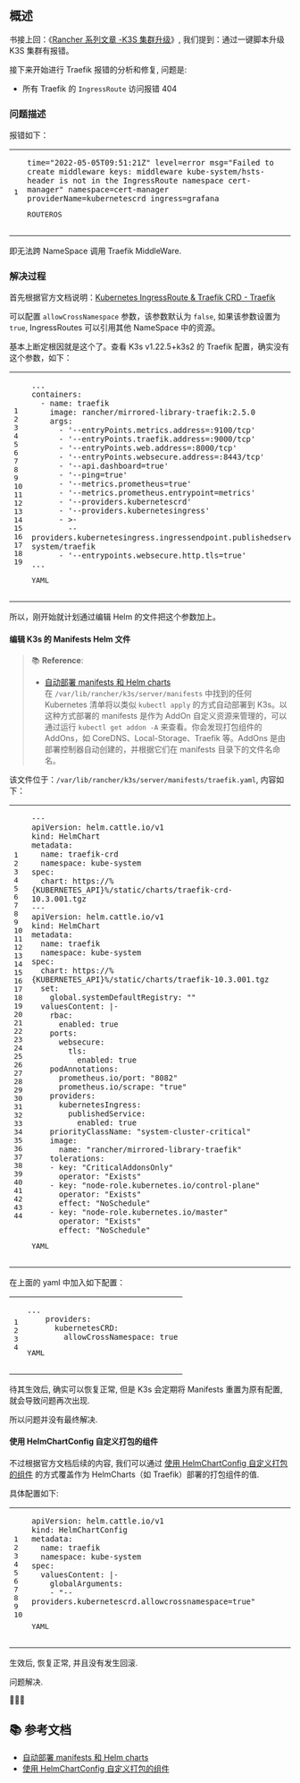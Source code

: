 ## 概述[](https://ewhisper.cn/posts/7162/#%E6%A6%82%E8%BF%B0%20-2)

书接上回：《[Rancher 系列文章 -K3S 集群升级](https://ewhisper.cn/posts/13493/)》, 我们提到：通过一键脚本升级 K3S 集群有报错。

接下来开始进行 Traefik 报错的分析和修复, 问题是:

-   所有 Traefik 的 `IngressRoute` 访问报错 404

### 问题描述[](https://ewhisper.cn/posts/7162/#%E9%97%AE%E9%A2%98%E6%8F%8F%E8%BF%B0)

报错如下：

<table><tbody><tr><td><pre><span>1</span><br></pre></td><td><pre><code><span>time</span>=<span>"2022-05-05T09:51:21Z"</span> <span>level</span>=error <span>msg</span>=<span>"Failed to create middleware keys: middleware kube-system/hsts-header is not in the IngressRoute namespace cert-manager"</span> <span>namespace</span>=cert-manager <span>providerName</span>=kubernetescrd <span>ingress</span>=grafana<br></code><p><i></i>ROUTEROS</p></pre></td></tr></tbody></table>

即无法跨 NameSpace 调用 Traefik MiddleWare.

### 解决过程[](https://ewhisper.cn/posts/7162/#%E8%A7%A3%E5%86%B3%E8%BF%87%E7%A8%8B)

首先根据官方文档说明：[Kubernetes IngressRoute & Traefik CRD - Traefik](https://doc.traefik.io/traefik/providers/kubernetes-crd/#allowcrossnamespace)

可以配置 `allowCrossNamespace` 参数，该参数默认为 `false`, 如果该参数设置为`true`, IngressRoutes 可以引用其他 NameSpace 中的资源。

基本上断定根因就是这个了。查看 K3s v1.22.5+k3s2 的 Traefik 配置，确实没有这个参数，如下：

<table><tbody><tr><td><pre><span>1</span><br><span>2</span><br><span>3</span><br><span>4</span><br><span>5</span><br><span>6</span><br><span>7</span><br><span>8</span><br><span>9</span><br><span>10</span><br><span>11</span><br><span>12</span><br><span>13</span><br><span>14</span><br><span>15</span><br><span>16</span><br><span>17</span><br><span>18</span><br><span>19</span><br></pre></td><td><pre><code><span>...</span><br><span>containers:</span><br>  <span>-</span> <span>name:</span> <span>traefik</span><br>    <span>image:</span> <span>rancher/mirrored-library-traefik:2.5.0</span><br>    <span>args:</span><br>      <span>-</span> <span>'--entryPoints.metrics.address=:9100/tcp'</span><br>      <span>-</span> <span>'--entryPoints.traefik.address=:9000/tcp'</span><br>      <span>-</span> <span>'--entryPoints.web.address=:8000/tcp'</span><br>      <span>-</span> <span>'--entryPoints.websecure.address=:8443/tcp'</span><br>      <span>-</span> <span>'--api.dashboard=true'</span><br>      <span>-</span> <span>'--ping=true'</span><br>      <span>-</span> <span>'--metrics.prometheus=true'</span><br>      <span>-</span> <span>'--metrics.prometheus.entrypoint=metrics'</span><br>      <span>-</span> <span>'--providers.kubernetescrd'</span><br>      <span>-</span> <span>'--providers.kubernetesingress'</span><br>      <span>-</span> <span>&gt;-</span><br><span>        --providers.kubernetesingress.ingressendpoint.publishedservice=kube-system/traefik</span><br><span></span>      <span>-</span> <span>'--entrypoints.websecure.http.tls=true'</span><br><span>...</span>      <br></code><p><i></i>YAML</p></pre></td></tr></tbody></table>

所以，刚开始就计划通过编辑 Helm 的文件把这个参数加上。

#### 编辑 K3s 的 Manifests Helm 文件[](https://ewhisper.cn/posts/7162/#%E7%BC%96%E8%BE%91%20-K3s-%20%E7%9A%84%20-Manifests-Helm-%20%E6%96%87%E4%BB%B6)

> 📚️ **Reference**:
> 
> -   [自动部署 manifests 和 Helm charts](https://docs.rancher.cn/docs/k3s/helm/_index/#%E8%87%AA%E5%8A%A8%E9%83%A8%E7%BD%B2-manifests-%E5%92%8C-helm-charts)  
>     在 `/var/lib/rancher/k3s/server/manifests` 中找到的任何 Kubernetes 清单将以类似 `kubectl apply` 的方式自动部署到 K3s。以这种方式部署的 manifests 是作为 AddOn 自定义资源来管理的，可以通过运行 `kubectl get addon -A` 来查看。你会发现打包组件的 AddOns，如 CoreDNS、Local-Storage、Traefik 等。AddOns 是由部署控制器自动创建的，并根据它们在 manifests 目录下的文件名命名。

该文件位于：`/var/lib/rancher/k3s/server/manifests/traefik.yaml`, 内容如下：

<table><tbody><tr><td><pre><span>1</span><br><span>2</span><br><span>3</span><br><span>4</span><br><span>5</span><br><span>6</span><br><span>7</span><br><span>8</span><br><span>9</span><br><span>10</span><br><span>11</span><br><span>12</span><br><span>13</span><br><span>14</span><br><span>15</span><br><span>16</span><br><span>17</span><br><span>18</span><br><span>19</span><br><span>20</span><br><span>21</span><br><span>22</span><br><span>23</span><br><span>24</span><br><span>25</span><br><span>26</span><br><span>27</span><br><span>28</span><br><span>29</span><br><span>30</span><br><span>31</span><br><span>32</span><br><span>33</span><br><span>34</span><br><span>35</span><br><span>36</span><br><span>37</span><br><span>38</span><br><span>39</span><br><span>40</span><br><span>41</span><br><span>42</span><br><span>43</span><br><span>44</span><br></pre></td><td><pre><code><span>---</span><br><span>apiVersion:</span> <span>helm.cattle.io/v1</span><br><span>kind:</span> <span>HelmChart</span><br><span>metadata:</span><br>  <span>name:</span> <span>traefik-crd</span><br>  <span>namespace:</span> <span>kube-system</span><br><span>spec:</span><br>  <span>chart:</span> <span>https://%{KUBERNETES_API}%/static/charts/traefik-crd-10.3.001.tgz</span><br><span>---</span><br><span>apiVersion:</span> <span>helm.cattle.io/v1</span><br><span>kind:</span> <span>HelmChart</span><br><span>metadata:</span><br>  <span>name:</span> <span>traefik</span><br>  <span>namespace:</span> <span>kube-system</span><br><span>spec:</span><br>  <span>chart:</span> <span>https://%{KUBERNETES_API}%/static/charts/traefik-10.3.001.tgz</span><br>  <span>set:</span><br>    <span>global.systemDefaultRegistry:</span> <span>""</span><br>  <span>valuesContent:</span> <span>|-</span><br><span>    rbac:</span><br><span>      enabled: true</span><br><span>    ports:</span><br><span>      websecure:</span><br><span>        tls:</span><br><span>          enabled: true</span><br><span>    podAnnotations:</span><br><span>      prometheus.io/port: "8082"</span><br><span>      prometheus.io/scrape: "true"</span><br><span>    providers:</span><br><span>      kubernetesIngress:</span><br><span>        publishedService:</span><br><span>          enabled: true</span><br><span>    priorityClassName: "system-cluster-critical"</span><br><span>    image:</span><br><span>      name: "rancher/mirrored-library-traefik"</span><br><span>    tolerations:</span><br><span>    - key: "CriticalAddonsOnly"</span><br><span>      operator: "Exists"</span><br><span>    - key: "node-role.kubernetes.io/control-plane"</span><br><span>      operator: "Exists"</span><br><span>      effect: "NoSchedule"</span><br><span>    - key: "node-role.kubernetes.io/master"</span><br><span>      operator: "Exists"</span><br><span>      effect: "NoSchedule"</span><br></code><p><i></i>YAML</p></pre></td></tr></tbody></table>

在上面的 yaml 中加入如下配置：

<table><tbody><tr><td><pre><span>1</span><br><span>2</span><br><span>3</span><br><span>4</span><br></pre></td><td><pre><code><span>...</span><br>    <span>providers:</span><br>      <span>kubernetesCRD:</span><br>        <span>allowCrossNamespace:</span> <span>true</span><br></code><p><i></i>YAML</p></pre></td></tr></tbody></table>

待其生效后, 确实可以恢复正常, 但是 K3s 会定期将 Manifests 重置为原有配置, 就会导致问题再次出现.

所以问题并没有最终解决.

#### 使用 HelmChartConfig 自定义打包的组件[](https://ewhisper.cn/posts/7162/#%E4%BD%BF%E7%94%A8%20-HelmChartConfig-%20%E8%87%AA%E5%AE%9A%E4%B9%89%E6%89%93%E5%8C%85%E7%9A%84%E7%BB%84%E4%BB%B6)

不过根据官方文档后续的内容, 我们可以通过 [使用 HelmChartConfig 自定义打包的组件](https://docs.rancher.cn/docs/k3s/helm/_index/#%E4%BD%BF%E7%94%A8-helmchartconfig-%E8%87%AA%E5%AE%9A%E4%B9%89%E6%89%93%E5%8C%85%E7%9A%84%E7%BB%84%E4%BB%B6) 的方式覆盖作为 HelmCharts（如 Traefik）部署的打包组件的值.

具体配置如下:

<table><tbody><tr><td><pre><span>1</span><br><span>2</span><br><span>3</span><br><span>4</span><br><span>5</span><br><span>6</span><br><span>7</span><br><span>8</span><br><span>9</span><br><span>10</span><br></pre></td><td><pre><code><span>apiVersion:</span> <span>helm.cattle.io/v1</span><br><span>kind:</span> <span>HelmChartConfig</span><br><span>metadata:</span><br>  <span>name:</span> <span>traefik</span><br>  <span>namespace:</span> <span>kube-system</span><br><span>spec:</span><br>  <span>valuesContent:</span> <span>|-</span><br><span>    globalArguments:</span><br><span>    - "--providers.kubernetescrd.allowcrossnamespace=true"</span><br><span></span><br></code><p><i></i>YAML</p></pre></td></tr></tbody></table>

生效后, 恢复正常, 并且没有发生回滚.

问题解决.

🎉🎉🎉

## 📚️ 参考文档[](https://ewhisper.cn/posts/7162/#%F0%9F%93%9A%EF%B8%8F-%20%E5%8F%82%E8%80%83%E6%96%87%E6%A1%A3%20-4)

-   [自动部署 manifests 和 Helm charts](https://docs.rancher.cn/docs/k3s/helm/_index/#%E8%87%AA%E5%8A%A8%E9%83%A8%E7%BD%B2-manifests-%E5%92%8C-helm-charts)
-   [使用 HelmChartConfig 自定义打包的组件](https://docs.rancher.cn/docs/k3s/helm/_index/#%E4%BD%BF%E7%94%A8-helmchartconfig-%E8%87%AA%E5%AE%9A%E4%B9%89%E6%89%93%E5%8C%85%E7%9A%84%E7%BB%84%E4%BB%B6)